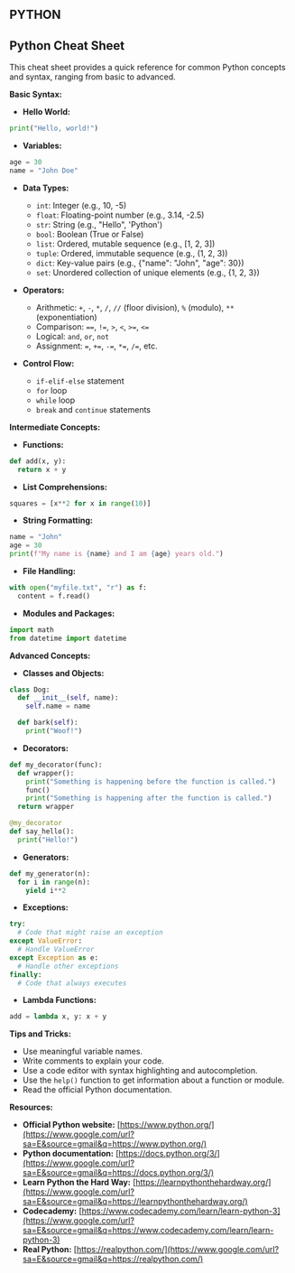 ## PYTHON

## Python Cheat Sheet

This cheat sheet provides a quick reference for common Python concepts and syntax, ranging from basic to advanced.

**Basic Syntax:**

  * **Hello World:**

```python
print("Hello, world!")
```

  * **Variables:**

```python
age = 30
name = "John Doe"
```

  * **Data Types:**

      * `int`: Integer (e.g., 10, -5)
      * `float`: Floating-point number (e.g., 3.14, -2.5)
      * `str`: String (e.g., "Hello", 'Python')
      * `bool`: Boolean (True or False)
      * `list`: Ordered, mutable sequence (e.g., [1, 2, 3])
      * `tuple`: Ordered, immutable sequence (e.g., (1, 2, 3))
      * `dict`: Key-value pairs (e.g., {"name": "John", "age": 30})
      * `set`: Unordered collection of unique elements (e.g., {1, 2, 3})

  * **Operators:**

      * Arithmetic: `+`, `-`, `*`, `/`, `//` (floor division), `%` (modulo), `**` (exponentiation)
      * Comparison: `==`, `!=`, `>`, `<`, `>=`, `<=`
      * Logical: `and`, `or`, `not`
      * Assignment: `=`, `+=`, `-=`, `*=`, `/=`, etc.

  * **Control Flow:**

      * `if-elif-else` statement
      * `for` loop
      * `while` loop
      * `break` and `continue` statements

**Intermediate Concepts:**

  * **Functions:**

```python
def add(x, y):
  return x + y
```

  * **List Comprehensions:**

```python
squares = [x**2 for x in range(10)]
```

  * **String Formatting:**

```python
name = "John"
age = 30
print(f"My name is {name} and I am {age} years old.")
```

  * **File Handling:**

```python
with open("myfile.txt", "r") as f:
  content = f.read()
```

  * **Modules and Packages:**

```python
import math
from datetime import datetime
```

**Advanced Concepts:**

  * **Classes and Objects:**

```python
class Dog:
  def __init__(self, name):
    self.name = name

  def bark(self):
    print("Woof!")
```

  * **Decorators:**

```python
def my_decorator(func):
  def wrapper():
    print("Something is happening before the function is called.")
    func()
    print("Something is happening after the function is called.")
  return wrapper

@my_decorator
def say_hello():
  print("Hello!")
```

  * **Generators:**

```python
def my_generator(n):
  for i in range(n):
    yield i**2
```

  * **Exceptions:**

```python
try:
  # Code that might raise an exception
except ValueError:
  # Handle ValueError
except Exception as e:
  # Handle other exceptions
finally:
  # Code that always executes
```

  * **Lambda Functions:**

```python
add = lambda x, y: x + y
```

**Tips and Tricks:**

  * Use meaningful variable names.
  * Write comments to explain your code.
  * Use a code editor with syntax highlighting and autocompletion.
  * Use the `help()` function to get information about a function or module.
  * Read the official Python documentation.

**Resources:**

  * **Official Python website:** [https://www.python.org/](https://www.google.com/url?sa=E&source=gmail&q=https://www.python.org/)
  * **Python documentation:** [https://docs.python.org/3/](https://www.google.com/url?sa=E&source=gmail&q=https://docs.python.org/3/)
  * **Learn Python the Hard Way:** [https://learnpythonthehardway.org/](https://www.google.com/url?sa=E&source=gmail&q=https://learnpythonthehardway.org/)
  * **Codecademy:** [https://www.codecademy.com/learn/learn-python-3](https://www.google.com/url?sa=E&source=gmail&q=https://www.codecademy.com/learn/learn-python-3)
  * **Real Python:** [https://realpython.com/](https://www.google.com/url?sa=E&source=gmail&q=https://realpython.com/)